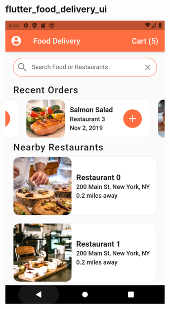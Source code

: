 # flutter_food_delivery_ui

![screenshot](https://github.com/Kenlock/flutte-food-delivery-ui/blob/main/Screenshot_1629384666.png)

